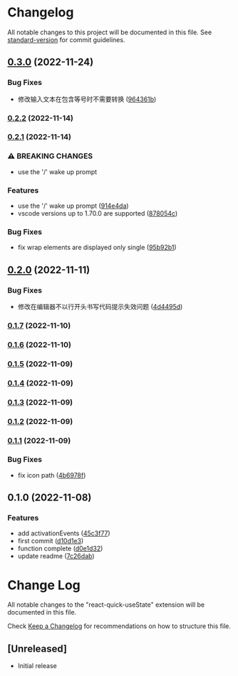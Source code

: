 # Changelog

All notable changes to this project will be documented in this file. See [standard-version](https://github.com/conventional-changelog/standard-version) for commit guidelines.

## [0.3.0](https://github.com/a145789/vscode-quick-useState/compare/v0.2.2...v0.3.0) (2022-11-24)


### Bug Fixes

* 修改输入文本在包含等号时不需要转换 ([964361b](https://github.com/a145789/vscode-quick-useState/commit/964361b791f0115026b2ce25af5e1b0f215efd1d))

### [0.2.2](https://github.com/a145789/vscode-quick-useState/compare/v0.2.1...v0.2.2) (2022-11-14)

### [0.2.1](https://github.com/a145789/vscode-quick-useState/compare/v0.2.0...v0.2.1) (2022-11-14)


### ⚠ BREAKING CHANGES

* use the '/' wake up prompt

### Features

* use the '/' wake up prompt ([914e4da](https://github.com/a145789/vscode-quick-useState/commit/914e4da00fd4ff5cce96bb1bc4eb57882282472a))
* vscode versions up to 1.70.0 are supported ([878054c](https://github.com/a145789/vscode-quick-useState/commit/878054c7a4c2fe915b505e513fe87a8a1edd91f0))


### Bug Fixes

* fix wrap elements are displayed only single ([95b92b1](https://github.com/a145789/vscode-quick-useState/commit/95b92b1ada167ac82c38e72e2b7e5f4bbc3ae941))

## [0.2.0](https://github.com/a145789/vscode-quick-useState/compare/v0.1.7...v0.2.0) (2022-11-11)


### Bug Fixes

* 修改在编辑器不以行开头书写代码提示失效问题 ([4d4495d](https://github.com/a145789/vscode-quick-useState/commit/4d4495df8495de0e79cb9a1d1e21572c188180b1))

### [0.1.7](https://github.com/a145789/vscode-quick-useState/compare/v0.1.2...v0.1.7) (2022-11-10)

### [0.1.6](https://github.com/a145789/vscode-quick-useState/compare/v0.1.5...v0.1.6) (2022-11-10)

### [0.1.5](https://github.com/a145789/vscode-quick-useState/compare/v0.1.4...v0.1.5) (2022-11-09)

### [0.1.4](https://github.com/a145789/vscode-quick-useState/compare/v0.1.3...v0.1.4) (2022-11-09)

### [0.1.3](https://github.com/a145789/vscode-quick-useState/compare/v0.1.2...v0.1.3) (2022-11-09)

### [0.1.2](https://github.com/a145789/vscode-quick-useState/compare/v0.1.1...v0.1.2) (2022-11-09)

### [0.1.1](https://github.com/a145789/vscode-quick-useState/compare/v0.1.0...v0.1.1) (2022-11-09)


### Bug Fixes

* fix icon path ([4b6978f](https://github.com/a145789/vscode-quick-useState/commit/4b6978f47c81b722ab6e5a9c0db035ca2893436a))

## 0.1.0 (2022-11-08)


### Features

* add activationEvents ([45c3f77](https://github.com/a145789/vscode-quick-useState/commit/45c3f773296fe8df59f2973c50d1012e990a21d6))
* first commit ([d10d1e3](https://github.com/a145789/vscode-quick-useState/commit/d10d1e3ec86bb30b0262d9aa773fc330d36a31a4))
* function complete ([d0e1d32](https://github.com/a145789/vscode-quick-useState/commit/d0e1d32769adaa260f43dbc61b823a10aaf9ee2f))
* update readme ([7c26dab](https://github.com/a145789/vscode-quick-useState/commit/7c26dab7af10cf451b84aca2f7805c2057979e4d))

# Change Log

All notable changes to the "react-quick-useState" extension will be documented in this file.

Check [Keep a Changelog](http://keepachangelog.com/) for recommendations on how to structure this file.

## [Unreleased]

- Initial release